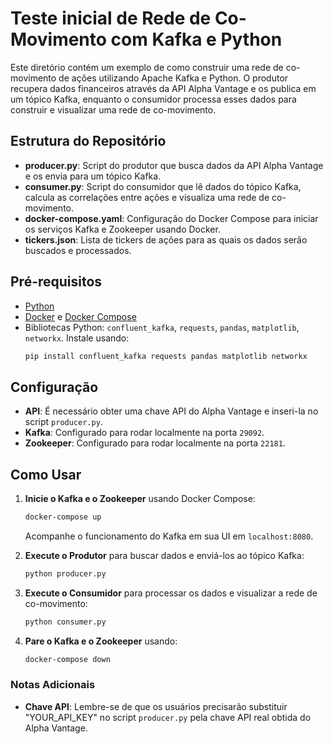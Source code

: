 # Teste inicial de Rede de Co-Movimento com Kafka e Python

Este diretório contém um exemplo de como construir uma rede de co-movimento de ações utilizando Apache Kafka e Python. O produtor recupera dados financeiros através da API Alpha Vantage e os publica em um tópico Kafka, enquanto o consumidor processa esses dados para construir e visualizar uma rede de co-movimento.

## Estrutura do Repositório

- **producer.py**: Script do produtor que busca dados da API Alpha Vantage e os envia para um tópico Kafka.
- **consumer.py**: Script do consumidor que lê dados do tópico Kafka, calcula as correlações entre ações e visualiza uma rede de co-movimento.
- **docker-compose.yaml**: Configuração do Docker Compose para iniciar os serviços Kafka e Zookeeper usando Docker.
- **tickers.json**: Lista de tickers de ações para as quais os dados serão buscados e processados.

## Pré-requisitos

- [Python](https://www.python.org/downloads/)
- [Docker](https://docs.docker.com/get-docker/) e [Docker Compose](https://docs.docker.com/compose/install/)
- Bibliotecas Python: `confluent_kafka`, `requests`, `pandas`, `matplotlib`, `networkx`. Instale usando:
  ```sh
  pip install confluent_kafka requests pandas matplotlib networkx
  ```

## Configuração

- **API**: É necessário obter uma chave API do Alpha Vantage e inseri-la no script `producer.py`.
- **Kafka**: Configurado para rodar localmente na porta `29092`.
- **Zookeeper**: Configurado para rodar localmente na porta `22181`.

## Como Usar

1. **Inicie o Kafka e o Zookeeper** usando Docker Compose:
   ```sh
   docker-compose up
   ```
   
   Acompanhe o funcionamento do Kafka em sua UI em `localhost:8080`.
   
2. **Execute o Produtor** para buscar dados e enviá-los ao tópico Kafka:
   ```sh
   python producer.py
   ```
   
3. **Execute o Consumidor** para processar os dados e visualizar a rede de co-movimento:
   ```sh
   python consumer.py
   ```
   
4. **Pare o Kafka e o Zookeeper** usando:
   ```sh
   docker-compose down
   ```

### Notas Adicionais
- **Chave API**: Lembre-se de que os usuários precisarão substituir "YOUR_API_KEY" no script `producer.py` pela chave API real obtida do Alpha Vantage.
